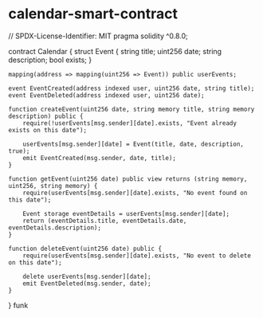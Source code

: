 # calendar-smart-contract
// SPDX-License-Identifier: MIT
pragma solidity ^0.8.0;

contract Calendar {
    struct Event {
        string title;
        uint256 date;
        string description;
        bool exists;
    }

    mapping(address => mapping(uint256 => Event)) public userEvents;
    
    event EventCreated(address indexed user, uint256 date, string title);
    event EventDeleted(address indexed user, uint256 date);
    
    function createEvent(uint256 date, string memory title, string memory description) public {
        require(!userEvents[msg.sender][date].exists, "Event already exists on this date");
        
        userEvents[msg.sender][date] = Event(title, date, description, true);
        emit EventCreated(msg.sender, date, title);
    }
    
    function getEvent(uint256 date) public view returns (string memory, uint256, string memory) {
        require(userEvents[msg.sender][date].exists, "No event found on this date");
        
        Event storage eventDetails = userEvents[msg.sender][date];
        return (eventDetails.title, eventDetails.date, eventDetails.description);
    }
    
    function deleteEvent(uint256 date) public {
        require(userEvents[msg.sender][date].exists, "No event to delete on this date");
        
        delete userEvents[msg.sender][date];
        emit EventDeleted(msg.sender, date);
    }
}
funk
